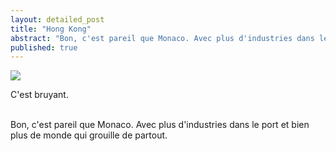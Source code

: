 ```yaml
---
layout: detailed_post
title: "Hong Kong"
abstract: "Bon, c'est pareil que Monaco. Avec plus d'industries dans le port et bien plus de monde qui grouille de partout."
published: true
---
```


<a href="http://www.flickr.com/photos/ghammadi/6879761040/in/set-72157629327721644/lightbox">
  <img src="http://farm8.staticflickr.com/7278/6879768036_a6dc75ed43.jpg" />
</a>

C'est bruyant.
<br />
<br />

Bon, c'est pareil que Monaco. Avec plus d'industries dans le port et bien plus de monde qui grouille de partout.
